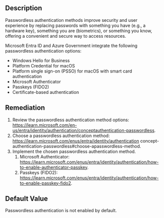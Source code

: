 ## Description

Passwordless authentication methods improve security and user experience by replacing passwords with something you have (e.g., a hardware key), something you are (biometrics), or something you know, offering a convenient and secure way to
access resources.

Microsoft Entra ID and Azure Government integrate the following passwordless authentication options:
- Windows Hello for Business
- Platform Credential for macOS
- Platform single sign-on (PSSO) for macOS with smart card authentication
- Microsoft Authenticator
- Passkeys (FIDO2)
- Certificate-based authentication

## Remediation

1. Review the passwordless authentication method options: https://learn.microsoft.com/en-us/entra/identity/authentication/conceptauthentication-passwordless.
2. Choose a passwordless authentication method: https://learn.microsoft.com/enus/entra/identity/authentication concept-authentication-passwordless#choose-apasswordless-method.
3. Implement the chosen passwordless authentication method.
   1. Microsoft Authenticator: https://learn.microsoft.com/enus/entra/identity/authentication/how-to-enable-authenticator-passkey.
   2. Passkeys (FIDO2): https://learn.microsoft.com/enus/entra/identity/authentication/how-to-enable-passkey-fido2.

## Default Value

Passwordless authentication is not enabled by default.